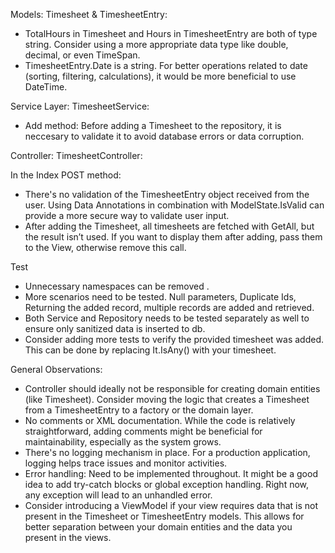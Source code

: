 Models: Timesheet & TimesheetEntry:

- TotalHours in Timesheet and Hours in TimesheetEntry are both of type string. Consider using a more appropriate data type like double, decimal, or even TimeSpan.
- TimesheetEntry.Date is a string. For better operations related to date (sorting, filtering, calculations), it would be more beneficial to use DateTime.

Service Layer: TimesheetService:
- Add method: Before adding a Timesheet to the repository, it is neccesary to validate it to avoid database errors or data corruption.

Controller: TimesheetController:

In the Index POST method:
-	There's no validation of the TimesheetEntry object received from the user. Using Data Annotations in combination with ModelState.IsValid can provide a more secure way to validate user input.
-	After adding the Timesheet, all timesheets are fetched with GetAll, but the result isn’t used. If you want to display them after adding, pass them to the View, otherwise remove this call.
  
Test
-	Unnecessary namespaces can be removed .
-	More scenarios need to be tested. Null parameters, Duplicate Ids, Returning the added record, multiple records are added and retrieved. 
-	Both Service and Repository needs to be tested separately as well to ensure only sanitized data is inserted to db.
-	Consider adding more tests to verify the provided timesheet was added. This can be done by replacing It.IsAny<Timesheet>() with your timesheet.

General Observations:
-	Controller should ideally not be responsible for creating domain entities (like Timesheet). Consider moving the logic that creates a Timesheet from a TimesheetEntry to a factory or the domain layer.
-	No comments or XML documentation. While the code is relatively straightforward, adding comments might be beneficial for maintainability, especially as the system grows.
-	There's no logging mechanism in place. For a production application, logging helps trace issues and monitor activities.
-	Error handling: Need to be implemented throughout. It might be a good idea to add try-catch blocks or global exception handling. Right now, any exception will lead to an unhandled error.
-	Consider introducing a ViewModel if your view requires data that is not present in the Timesheet or TimesheetEntry models. This allows for better separation between your domain entities and the data you present in the views.

